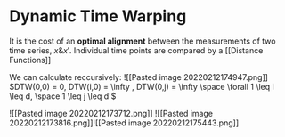 # Dynamic Time Warping

It is the cost of an **optimal alignment** between the measurements of two time series, $x \& x'$. Individual time points are compared by a [[Distance Functions]]

We can calculate reccursively:
![[Pasted image 20220212174947.png]]
$DTW(0,0) = 0, DTW(i,0) = \infty , DTW(0,j) = \infty \space \forall 1 \leq i \leq d, \space 1 \leq j \leq d'$


![[Pasted image 20220212173712.png]]
![[Pasted image 20220212173816.png]]![[Pasted image 20220212175443.png]]